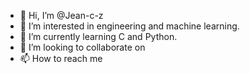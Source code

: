 - 👋 Hi, I’m @Jean-c-z
- 👀 I’m interested in engineering and machine learning.
- 🌱 I’m currently learning C and Python.
- 💞️ I’m looking to collaborate on 
- 📫 How to reach me 

<!---
Jean-c-z/Jean-c-z is a ✨ special ✨ repository because its `README.md` (this file) appears on your GitHub profile.
You can click the Preview link to take a look at your changes.
--->
